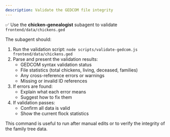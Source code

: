 ```yaml
---
description: Validate the GEDCOM file integrity
---
```


✅ Use the **chicken-genealogist** subagent to validate `frontend/data/chickens.ged`

The subagent should:
1. Run the validation script: `node scripts/validate-gedcom.js frontend/data/chickens.ged`
2. Parse and present the validation results:
   - GEDCOM syntax validation status
   - File statistics (total chickens, living, deceased, families)
   - Any cross-reference errors or warnings
   - Missing or invalid ID references
3. If errors are found:
   - Explain what each error means
   - Suggest how to fix them
4. If validation passes:
   - Confirm all data is valid
   - Show the current flock statistics

This command is useful to run after manual edits or to verify the integrity of the family tree data.
